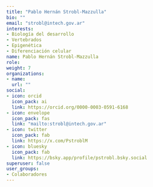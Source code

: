 ```yaml
---
title: "Pablo Hernán Strobl-Mazzulla"
bio: ""
email: "strobl@intech.gov.ar"
interests:
- Biología del desarrollo
- Vertebrados
- Epigenética
- Diferenciación celular
name: Pablo Hernán Strobl-Mazzulla
role: 
weight: 7
organizations:
- name: 
  url: ""
social:
- icon: orcid
  icon_pack: ai
  link: https://orcid.org/0000-0003-0591-6168
- icon: envelope
  icon_pack: fas
  link: "mailto:strobl@intech.gov.ar"
- icon: twitter
  icon_pack: fab
  link: https://x.com/PstroblM
- icon: bluesky
  icon_pack: fab
  link: https://bsky.app/profile/pstrobl.bsky.social
superuser: false
user_groups:
- Colaboradores
---
```

